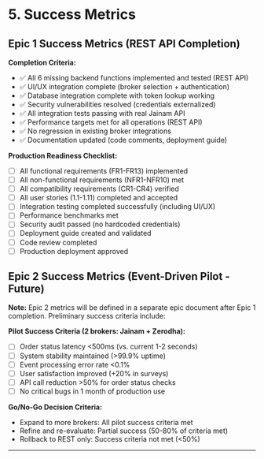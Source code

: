 # 5. Success Metrics

## Epic 1 Success Metrics (REST API Completion)

**Completion Criteria:**
- ✅ All 6 missing backend functions implemented and tested (REST API)
- ✅ UI/UX integration complete (broker selection + authentication)
- ✅ Database integration complete with token lookup working
- ✅ Security vulnerabilities resolved (credentials externalized)
- ✅ All integration tests passing with real Jainam API
- ✅ Performance targets met for all operations (REST API)
- ✅ No regression in existing broker integrations
- ✅ Documentation updated (code comments, deployment guide)

**Production Readiness Checklist:**
- [ ] All functional requirements (FR1-FR13) implemented
- [ ] All non-functional requirements (NFR1-NFR10) met
- [ ] All compatibility requirements (CR1-CR4) verified
- [ ] All user stories (1.1-1.11) completed and accepted
- [ ] Integration testing completed successfully (including UI/UX)
- [ ] Performance benchmarks met
- [ ] Security audit passed (no hardcoded credentials)
- [ ] Deployment guide created and validated
- [ ] Code review completed
- [ ] Production deployment approved

## Epic 2 Success Metrics (Event-Driven Pilot - Future)

**Note:** Epic 2 metrics will be defined in a separate epic document after Epic 1 completion. Preliminary success criteria include:

**Pilot Success Criteria (2 brokers: Jainam + Zerodha):**
- [ ] Order status latency <500ms (vs. current 1-2 seconds)
- [ ] System stability maintained (>99.9% uptime)
- [ ] Event processing error rate <0.1%
- [ ] User satisfaction improved (+20% in surveys)
- [ ] API call reduction >50% for order status checks
- [ ] No critical bugs in 1 month of production use

**Go/No-Go Decision Criteria:**
- Expand to more brokers: All pilot success criteria met
- Refine and re-evaluate: Partial success (50-80% of criteria met)
- Rollback to REST only: Success criteria not met (<50%)

---
